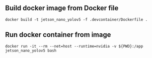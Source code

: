## Build docker image from Docker file
`docker build -t jetson_nano_yolov5 -f .devcontainer/Dockerfile .`

## Run docker container from image
`docker run -it --rm --net=host --runtime=nvidia -v ${PWD}:/app jetson_nano_yolov5 bash`